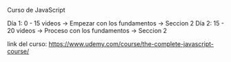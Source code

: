 Curso de JavaScript

Día 1: 0 - 15 videos -> Empezar con los fundamentos -> Seccion 2
Día 2: 15 - 20 videos -> Proceso con los fundamentos -> Seccion 2

link del curso: https://www.udemy.com/course/the-complete-javascript-course/

